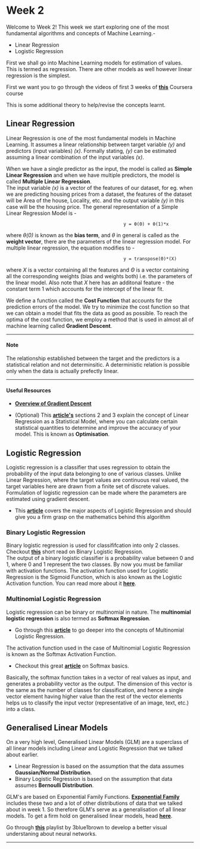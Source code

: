 # Week 2

Welcome to Week 2! This week we start exploring one of the most fundamental algorithms and concepts of Machine Learning.- 

* Linear Regression
* Logistic Regression

First we shall go into Machine Learning models for estimation of values. This is termed as regression. There are other models as well however linear regression is the simplest.  

First we want you to go through the videos of first 3 weeks of 
**[this](https://www.coursera.org/learn/machine-learning-course?utm_source=mobile&utm_source=wa&utm_medium=page_share&utm_content=lih&utm_campaign=card_button)**
Coursera course

This is some additional theory to help/revise the concepts learnt.
## Linear Regression

Linear Regression is one of the most fundamental models in Machine Learning. It assumes a linear relationship between target variable *(y)* and predictors (input variables) *(x)*. Formally stating, *(y)* can be estimated assuming a linear combination of the input variables *(x)*. 

When we have a single predictor as the input, the model is called as **Simple Linear Regression** and when we have multiple predictors, the model is called **Multiple Linear Regression**.  
The input variable *(x)* is a vector of the features of our dataset, for eg. when we are predicting housing prices from a dataset, the features of the dataset will be Area of the house, Locality, etc. and the output variable *(y)* in this case will be the housing price. The general representation of a Simple Linear Regression Model is -
                                                
                                                y = θ(0) + θ(1)*x

where *θ(0)* is known as the **bias term**, and *θ* in general is called as the **weight vector**, there are the parameters of the linear regression model. For multiple linear regression, the equation modifies to - 

                                                y = transpose(Θ)*(X) 

where *X* is a vector containing all the features and *Θ* is a vector containing all the corresponding weights (bias and weights both) i.e. the parameters of the linear model. Also note that *X* here has an additonal feature - the constant term 1 which accounts for the intercept of the linear fit.

We define a function called the **Cost Function** that accounts for the prediction errors of the model. We try to minimize the cost function so that we can obtain a model that fits the data as good as possible. To reach the optima of the cost function, we employ a method that is used in almost all of machine learning called **Gradient Descent**.  

---

#### Note

The relationship established between the target and the predictors is a statistical relation and not determinsitic. A deterministic relation is possible only when the data is actually prefectly linear.

---

#### Useful Resources

* **[Overview of Gradient Descent](https://medium.com/@saishruthi.tn/math-behind-gradient-descent-4d66eb96d68d)**  
 
* (Optional) This **[article's](http://www.stat.cmu.edu/~cshalizi/mreg/15/lectures/03/lecture-03.pdf)** sections 2 and 3 explain the concept of Linear Regression as a Statistical Model, where you can calculate certain statistical quantities to determine and improve the accuracy of your model. This is known as **Optimisation**.
 

## Logistic Regression

Logistic regression is a classifier that uses regression to obtain the probability of the input data belonging to one of various classes. Unlike Linear Regression, where the target values are continuous real valued, the target variables here are drawn from a finite set of discrete values. Formulation of logistic regression can be made where the parameters are estimated using gradient descent.  

* This **[article](https://towardsdatascience.com/logistic-regression-detailed-overview-46c4da4303bc)** covers the major aspects of Logistic Regression and should give you a firm grasp on the mathematics behind this algorithm

### Binary Logistic Regression

Binary logistic regression is used for classififcation into only 2 classes. Checkout **[this](https://www.statisticssolutions.com/binary-logistic-regression/)** short read on Binary Logistic Regression. 
<br>The output of a binary logistic classifier is a probability value between 0 and 1, where 0 and 1 represent the two classes. By now you must be familiar with activation functions. The activation function used for Logistic Regression is the Sigmoid Function, which is also known as the Logistic Activation function. You can read more about it **[here](https://towardsdatascience.com/activation-functions-neural-networks-1cbd9f8d91d6)**. 

### Multinomial Logistic Regression

Logistic regression can be binary or multinomial in nature. The **multinomial logistic regression** is also termed as **Softmax Regression**. 
* Go through this **[article](https://stats.idre.ucla.edu/stata/dae/multinomiallogistic-regression/)** to go deeper into the concepts of Multinomial Logistic Regression. 

The activation function used in the case of Multinomial Logistic Regression is known as the Softmax Activation Function. 

* Checkout this great **[article](https://medium.com/data-science-bootcamp/understand-the-softmax-function-in-minutes-f3a59641e86d)** on Softmax basics. 

Basically, the softmax function takes in a vector of real values as input, and generates a probability vector as the output. The dimension of this vector is the same as the number of classes for classification, and hence a single vector element having higher value than the rest of the vector elements helps us to classify the input vector (representative of an image, text, etc.) into a class. 


 
## Generalised Linear Models

On a very high level, Generalised Linear Models (GLM) are a superclass of all linear models including Linear and Logistic Regression that we talked about earlier. 

* Linear Regression is based on the assumption that the data assumes **Gaussian/Normal Distribution**.
* Binary Logistic Regression is based on the assumption that data assumes **Bernoulli Distribution**.

GLM's are based on Exponential Family Functions. **[Exponential Family](https://en.wikipedia.org/wiki/Exponential_family)** includes these two and a lot of other distributions of data that we talked about in week 1. So therefore GLM's serve as a generalisation of all linear models. To get a firm hold on generalised linear models, head **[here](https://towardsdatascience.com/generalized-linear-models-9cbf848bb8ab)**.

Go through **[this](https://www.youtube.com/playlist?list=PLZHQObOWTQDNU6R1_67000Dx_ZCJB-3pi)** playlist by 3blue1brown to develop a better visual understaning about neural networks.

---
